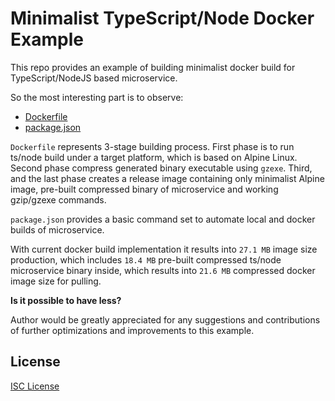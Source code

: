 # Minimalist TypeScript/Node Docker Example

This repo provides an example of building minimalist docker build for
TypeScript/NodeJS based microservice.

So the most interesting part is to observe:

 - [Dockerfile](https://github.com/Mikhus/ts-docker/blob/master/Dockerfile)
 - [package.json](https://github.com/Mikhus/ts-docker/blob/master/package.json)

`Dockerfile` represents 3-stage building process. First phase is to run
ts/node build under a target platform, which is based on Alpine Linux. Second
phase compress generated binary executable using `gzexe`. Third, and the last
phase creates a release image containing only minimalist Alpine image, pre-built
compressed binary of microservice and working gzip/gzexe commands.

`package.json` provides a basic command set to automate local and docker builds
of microservice.

With current docker build implementation it results into `27.1 MB` image
size production, which includes `18.4 MB` pre-built compressed ts/node 
microservice binary inside, which results into `21.6 MB` compressed docker image
size for pulling.

**Is it possible to have less?**

Author would be greatly appreciated for any suggestions and contributions
of further optimizations and improvements to this example. 

## License

[ISC License](https://github.com/Mikhus/ts-docker/blob/master/LICENSE)
